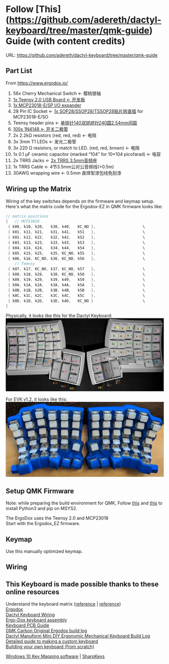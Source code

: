 # Follow [This] (https://github.com/adereth/dactyl-keyboard/tree/master/qmk-guide) Guide (with content credits)  
URL: https://github.com/adereth/dactyl-keyboard/tree/master/qmk-guide

## Part List 
From https://www.ergodox.io/  
1. 56x Cherry Mechanical Switch <- 樱桃银轴
2. [1x Teensy 2.0 USB Board <- 开发板](https://item.taobao.com/item.htm?spm=a1z09.2.0.0.7d1f2e8depIv8w&id=537590679522&_u=b1t8kl8uaf14)
3. [1x MCP23018-E/SP I/O expander](https://item.taobao.com/item.htm?spm=a1z09.2.0.0.7d1f2e8depIv8w&id=590535614070&_u=b1t8kl8u64f3)  
4. 28 Pin IC Socket <- [1x SOP28/SSOP28/TSSOP28贴片转直插](https://detail.tmall.com/item.htm?id=13259612993&spm=a1z09.2.0.0.7d1f2e8depIv8w&_u=b1t8kl8ud655) for MCP23018-E/SO
5. Teensy header pins <- [单排针1*40双排排针2*40圆2.54mm间距](https://detail.tmall.com/item.htm?id=13700799942&spm=a1z09.2.0.0.7d1f2e8depIv8w&_u=b1t8kl8ud5aa)  
6. [100x 1N4148 <- 开关二极管](https://detail.tmall.com/item.htm?id=15641176828&spm=a1z09.2.0.0.7d1f2e8depIv8w&_u=b1t8kl8u798e)  
7. 2x 2.2kΩ resistors (red, red, red) <- 电阻  
8. 3x 3mm T1 LEDs <- 发光二极管  
9. 3x 220 Ω resistors, or match to LED. (red, red, brown) <- 电阻  
10. 1x 0.1 µF ceramic capacitor (marked “104” for 10*104 picofarad) <- 电容  
11. 2x TRRS Jacks <- [2x TRRS 3.5mm音频座](https://detail.tmall.com/item.htm?id=601564458381&spm=a1z09.2.0.0.7d1f2e8depIv8w&_u=b1t8kl8uc061)  
12. 1x TRRS Cable <- 4节3.5mm公对公音频线(>0.5m)  
13. 30AWG wrapping wire <- 0.5mm 直焊型漆包线免刮漆

## Wiring up the Matrix

Wiring of the key switches depends on the firmware and keymap setup. Here's what the matrix code for the Ergodox-EZ in QMK firmware looks like:  

```c
// matrix positions
{   // MCP23018
 { k00, k10, k20,   k30, k40,   KC_NO },                     \
 { k01, k11, k21,   k31, k41,   k51   },                     \
 { k02, k12, k22,   k32, k42,   k52   },                     \
 { k03, k13, k23,   k33, k43,   k53   },                     \
 { k04, k14, k24,   k34, k44,   k54   },                     \
 { k05, k15, k25,   k35, KC_NO, k55   },                     \
 { k06, k16, KC_NO, k36, KC_NO, k56   },                     \
    // Teensy
 { k07, k17, KC_NO, k37, KC_NO, k57   },                     \
 { k08, k18, k28,   k38, KC_NO, k58   },                     \
 { k09, k19, k29,   k39, k49,   k59   },                     \
 { k0A, k1A, k2A,   k3A, k4A,   k5A   },                     \
 { k0B, k1B, k2B,   k3B, k4B,   k5B   },                     \
 { k0C, k1C, k2C,   k3C, k4C,   k5C   },                     \
 { k0D, k1D, k2D,   k3D, k4D,   KC_NO }                      \
}
```
Physically, it looks like this for the Dactyl Keyboard:  
<img src="./Images/dactyl-keymapping.png"> 

For EVK v1.2, it looks like this:
<img src="./Images/EVKv1.2_Keymapping.jpg"> 







## Setup QMK Firmware
Note: while preparing the build environment for QMK, Follow [this](https://stackoverflow.com/questions/41932407/which-python-should-i-install-and-how-when-using-msys2) and [this](https://stackoverflow.com/questions/48087004/installing-pip-on-msys) to install Python3 and pip on MSYS2.

The ErgoDox uses the Teensy 2.0 and MCP23018  
Start with the Ergodox_EZ firmware.  


## Keymap
Use this manually optimized keymap.


## Wiring










## This Keyboard is made possible thanks to these online resources
Understand the keyboard matrix ([reference](https://www.dribin.org/dave/keyboard/one_html/) | [reference](https://deskthority.net/wiki/Rollover,_blocking_and_ghosting))  
[Ergodox](https://www.ergodox.io/)  
[Dactyl Keyboard Wiring](https://github.com/adereth/dactyl-keyboard/blob/master/guide/README.org#wiring)   
[Ergo-Dox keyboard assembly](https://www.youtube.com/watch?v=x1irVrAl3Ts)  
[Keyboard PCB Guide](https://github.com/ruiqimao/keyboard-pcb-guide)   
[GMK Carbon Original Ergodox build log](https://imgur.com/a/3riAB)  
[Dactyl Manuform Mini DIY Ergonomic Mechanical Keyboard Build Log](https://www.beekeeb.com/dactyl-manuform-mini-mechanical-keyboard-build-log/)   
[Detailed guide to making a custom keyboard](https://www.reddit.com/r/MechanicalKeyboards/comments/4l0p41/guide_detailed_guide_to_making_a_custom_keyboard/?utm_source=amp&utm_medium=&utm_content=post_body)  
[Building your own keyboard (from scratch)](https://medium.com/@monkeytypewritr/building-your-own-keyboard-from-scratch-bd0638c40850)  

[Windows 10 Key Mapping software](https://thegeekpage.com/top-10-best-free-key-mapping-software-for-windows-10/)&nbsp;| [SharpKeys](https://github.com/randyrants/sharpkeys/releases)



 